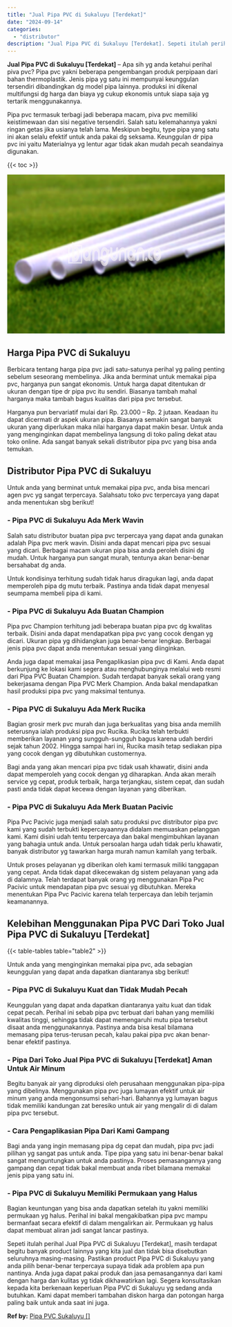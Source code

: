 ```yaml
---
title: "Jual Pipa PVC di Sukaluyu [Terdekat]"
date: "2024-09-14"
categories: 
  - "distributor"
description: "Jual Pipa PVC di Sukaluyu [Terdekat]. Sepeti itulah perihal Jual Pipa PVC di Sukaluyu [Terdekat], masih terdapat begitu banyak product lainnya yang kita ju..."
---
```


**Jual Pipa PVC di Sukaluyu \[Terdekat\]** – Apa sih yg anda ketahui perihal piva pvc? Pipa pvc yakni beberapa pengembangan produk perpipaan dari bahan thermoplastik. Jenis pipa yg satu ini mempunyai keunggulan tersendiri dibandingkan dg model pipa lainnya. produksi ini dikenal multifungsi dg harga dan biaya yg cukup ekonomis untuk siapa saja yg tertarik menggunakannya.

Pipa pvc termasuk terbagi jadi beberapa macam, piva pvc memiliki keistimewaan dan sisi negative tersendiri. Salah satu kelemahannya yakni ringan getas jika usianya telah lama. Meskipun begitu, type pipa yang satu ini akan selalu efektif untuk anda pakai dg seksama. Keunggulan dr pipa pvc ini yaitu Materialnya yg lentur agar tidak akan mudah pecah seandainya digunakan.

{{< toc >}}

![Jual Pipa PVC di Sukaluyu [Terdekat]](/images/jaul-pipa-pvc-55.png)

## Harga Pipa PVC di Sukaluyu

Berbicara tentang harga pipa pvc jadi satu-satunya perihal yg paling penting sebelum seseorang membelinya. Jika anda berminat untuk memakai pipa pvc, harganya pun sangat ekonomis. Untuk harga dapat ditentukan dr ukuran dengan tipe dr pipa pvc itu sendiri. Biasanya tambah mahal harganya maka tambah bagus kualitas dari pipa pvc tersebut.

Harganya pun bervariatif mulai dari Rp. 23.000 – Rp. 2 jutaan. Keadaan itu dapat dicermati dr aspek ukuran pipa. Biasanya semakin sangat banyak ukuran yang diperlukan maka nilai harganya dapat makin besar. Untuk anda yang menginginkan dapat membelinya langsung di toko paling dekat atau toko online. Ada sangat banyak sekali distributor pipa pvc yang bisa anda temukan.

## Distributor Pipa PVC di Sukaluyu

Untuk anda yang berminat untuk memakai pipa pvc, anda bisa mencari agen pvc yg sangat terpercaya. Salahsatu toko pvc terpercaya yang dapat anda menentukan sbg berikut!

### \- Pipa PVC di Sukaluyu Ada Merk Wavin

Salah satu distributor buatan pipa pvc terpercaya yang dapat anda gunakan adalah Pipa pvc merk wavin. Disini anda dapat mencari pipa pvc sesuai yang dicari. Berbagai macam ukuran pipa bisa anda peroleh disini dg mudah. Untuk harganya pun sangat murah, tentunya akan benar-benar bersahabat dg anda.

Untuk kondisinya terhitung sudah tidak harus diragukan lagi, anda dapat memperoleh pipa dg mutu terbaik. Pastinya anda tidak dapat menyesal seumpama membeli pipa di kami.

### \- Pipa PVC di Sukaluyu Ada Buatan Champion

Pipa pvc Champion terhitung jadi beberapa buatan pipa pvc dg kwalitas terbaik. Disini anda dapat mendapatkan pipa pvc yang cocok dengan yg dicari. Ukuran pipa yg dihidangkan juga benar-benar lengkap. Berbagai jenis pipa pvc dapat anda menentukan sesuai yang diinginkan.

Anda juga dapat memakai jasa Pengaplikasian pipa pvc di Kami. Anda dapat berkunjung ke lokasi kami segera atau menghubunginya melalui web resmi dari Pipa PVC Buatan Champion. Sudah terdapat banyak sekali orang yang bekerjasama dengan Pipa PVC Merk Champion. Anda bakal mendapatkan hasil produksi pipa pvc yang maksimal tentunya.

### \- Pipa PVC di Sukaluyu Ada Merk Rucika

Bagian grosir merk pvc murah dan juga berkualitas yang bisa anda memilih seterusnya ialah produksi pipa pvc Rucika. Rucika telah terbukti memberikan layanan yang sungguh-sungguh bagus karena udah berdiri sejak tahun 2002. Hingga sampai hari ini, Rucika masih tetap sediakan pipa yang cocok dengan yg dibutuhkan customernya.

Bagi anda yang akan mencari pipa pvc tidak usah khawatir, disini anda dapat memperoleh yang cocok dengan yg diharapkan. Anda akan meraih service yg cepat, produk terbaik, harga terjangkau, sistem cepat, dan sudah pasti anda tidak dapat kecewa dengan layanan yang diberikan.

### \- Pipa PVC di Sukaluyu Ada Merk Buatan Pacivic

Pipa Pvc Pacivic juga menjadi salah satu produksi pvc distributor pipa pvc kami yang sudah terbukti kepercayaannya didalam memuaskan pelanggan kami. Kami disini udah tentu terpercaya dan bakal mengimbuhkan layanan yang bahagia untuk anda. Untuk persoalan harga udah tidak perlu khawatir, banyak distributor yg tawarkan harga murah namun kamilah yang terbaik.

Untuk proses pelayanan yg diberikan oleh kami termasuk miliki tanggapan yang cepat. Anda tidak dapat dikecewakan dg sistem pelayanan yang ada di dalamnya. Telah terdapat banyak orang yg menggunakan Pipa Pvc Pacivic untuk mendapatan pipa pvc sesuai yg dibutuhkan. Mereka menentukan Pipa Pvc Pacivic karena telah terpercaya dan lebih terjamin keamanannya.

## Kelebihan Menggunakan Pipa PVC Dari Toko Jual Pipa PVC di Sukaluyu \[Terdekat\]

{{< table-tables table="table2" >}}

Untuk anda yang menginginkan memakai pipa pvc, ada sebagian keunggulan yang dapat anda dapatkan diantaranya sbg berikut!

### \- Pipa PVC di Sukaluyu Kuat dan Tidak Mudah Pecah

Keunggulan yang dapat anda dapatkan diantaranya yaitu kuat dan tidak cepat pecah. Perihal ini sebab pipa pvc terbuat dari bahan yang memiliki kwalitas tinggi, sehingga tidak dapat memengaruhi mutu pipa tersebut disaat anda menggunakannya. Pastinya anda bisa kesal bilamana memasang pipa terus-terusan pecah, kalau pakai pipa pvc akan benar-benar efektif pastinya.

### \- Pipa Dari Toko Jual Pipa PVC di Sukaluyu \[Terdekat\] Aman Untuk Air Minum

Begitu banyak air yang diproduksi oleh perusahaan menggunakan pipa-pipa yang dibelinya. Menggunakan pipa pvc juga lumayan efektif untuk air minum yang anda mengonsumsi sehari-hari. Bahannya yg lumayan bagus tidak memiliki kandungan zat beresiko untuk air yang mengalir di di dalam pipa pvc tersebut.

### \- Cara Pengaplikasian Pipa Dari Kami Gampang

Bagi anda yang ingin memasang pipa dg cepat dan mudah, pipa pvc jadi pilihan yg sangat pas untuk anda. Tipe pipa yang satu ini benar-benar bakal sangat menguntungkan untuk anda pastinya. Proses pemasangannya yang gampang dan cepat tidak bakal membuat anda ribet bilamana memakai jenis pipa yang satu ini.

### \- Pipa PVC di Sukaluyu Memiliki Permukaan yang Halus

Bagian keuntungan yang bisa anda dapatkan setelah itu yakni memiliki permukaan yg halus. Perihal ini bakal mengakibatkan pipa pvc mampu bermanfaat secara efektif di dalam mengalirkan air. Permukaan yg halus dapat membuat aliran jadi sangat lancar pastinya.

Sepeti itulah perihal Jual Pipa PVC di Sukaluyu \[Terdekat\], masih terdapat begitu banyak product lainnya yang kita jual dan tidak bisa disebutkan seluruhnya masing-masing. Pastikan product Pipa PVC di Sukaluyu yang anda pilih benar-benar terpercaya supaya tidak ada problem apa pun nantinya. Anda juga dapat pakai produk dan jasa pemasangannya dari kami dengan harga dan kulitas yg tidak dikhawatirkan lagi. Segera konsultasikan kepada kita berkenaan keperluan Pipa PVC di Sukaluyu yg sedang anda butuhkan. Kami dapat memberi tambahan diskon harga dan potongan harga paling baik untuk anda saat ini juga.

**Ref by:** [Pipa PVC Sukaluyu []](https://id.wikipedia.org/wiki/Pipa)

